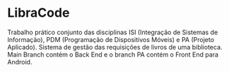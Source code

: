 # LibraCode
 Trabalho prático conjunto das disciplinas ISI (Integração de Sistemas de Informação), PDM (Programação de Dispositivos Móveis) e PA (Projeto Aplicado).
 Sistema de gestão das requisições de livros de uma biblioteca.
 Main Branch contém o Back End e o branch PA contém o Front End para Android.
